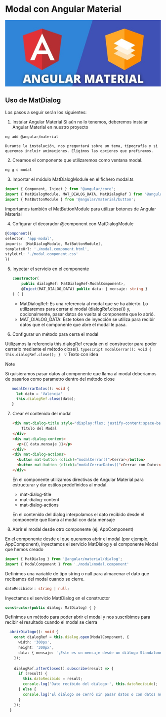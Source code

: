 # Modal con Angular Material

![Logo](public/images/logo.png)

## Uso de MatDialog

Los pasos a seguir serán los siguientes:

1. Instalar Angular Material
  Si aún no lo tenemos, deberemos instalar Angular Material en nuestro proyecto

  ```bash
  ng add @angular/material
  ```
  
    Durante la instalación, nos preguntará sobre un tema, tipografía y si queremos incluir animaciones. Eligimos las opciones que prefiramos.

2. Creamos el componente que utilizaremos como ventana modal.

  ```bash
  ng g c modal
  ```

3. Importar el módulo MatDialogModule en el fichero modal.ts

  ```typescript
  import { Component, Inject } from "@angular/core";
  import { MatDialogModule, MAT_DIALOG_DATA, MatDialogRef } from "@angular/material/dialog"; 
  import { MatButtonModule } from '@angular/material/button';
  ```
  Importamos también el MatButtonModule para utilizar botones de Angular Material

4.  Cofigurar el decorador @component con MatDialogModule

  ```typescript
  @Component({
  selector: 'app-modal',
  imports: [MatDialogModule, MatButtonModule],
  templateUrl: './modal.component.html',
  styleUrl: './modal.component.css'
  })
  ```
5.  Inyectar el servicio en el componente

    ```typescript
    constructor(
        public dialogRef: MatDialogRef<ModalComponent>,
        @Inject(MAT_DIALOG_DATA) public data: { mensaje: string }
    ) { }
    ```

    - MatDialogRef: Es una referencia al modal que se ha abierto. Lo utilizaremos para cerrar el modal (dialogRef.close()) y, opcionalmente, pasar datos de vuelta al componente que lo abrió.
    - MAT_DIALOG_DATA: Este token de inyección se utiliza para recibir datos que el componente que abre el modal le pasa.

6. Configurar un método para cerra el modal

  Utilizamos la referencia this.dialogRef creada en el constructor para poder cerrarlo mediante el método close().
    ```typescript
      modalCerrar(): void {
        this.dialogRef.close();
      }
    ```
  💡 Texto con idea
> [!NOTE]  
> Si quisieramos pasar datos al componente que llama al modal deberiamos de pasarlos como parametro dentro del método close

   ```typescript
      modalCerrarDatos(): void {
        let dato = 'Valencia'
        this.dialogRef.close(dato);
      }
   ```
7. Crear el contenido del modal

    ```html
    <div mat-dialog-title style="display:flex; justify-content:space-between; align-items:center;">
        Titulo del Modal
    </div>
    <div mat-dialog-content>
      <p>{{ data.mensaje }}</p>
    </div>
    <div mat-dialog-actions>
      <button mat-button (click)="modalCerrar()">Cerrar</button>
      <button mat-button (click)="modalCerrarDatos()">Cerrar con Datos</button>
    </div>
    ```
    En el componente utilizamos directivas de Angular Material para estructurar y dar estilos predefinidos al modal.
    - mat-dialog-title
    - mat-dialog-content
    - mat-dialog-actions

    En el contenido del dialog interpolamos el dato recibido desde el componente que llama al modal con data.mensaje

8. Abrir el modal desde otro componente (ej. AppComponent)

  En el componente desde el que queramos abrir el modal (por ejemplo, AppComponent), inyectamos el servicio MatDialog y el componente Modal que hemos creado

  ```typescript
  import { MatDialog } from '@angular/material/dialog';
  import { ModalComponent } from './modal/modal.component'
  ```
  Definimos una variable de tipo string o null para almacenar el dato que recibamos del modal cuando se cierre.
  ```typescript
  datoRecibido!: string | null;
  ```
  Inyectamos el servicio MattDialog en el constructor
  ```typescript
  constructor(public dialog: MatDialog) { }
  ```
  Definimos un método para poder abrir el modal y nos suscribimos para recibir el resultado cuando el modal se cierra
```typescript
  abrirDialogo(): void {
    const dialogRef = this.dialog.open(ModalComponent, {
      width: '300px', 
      height: '300px',
      data: { mensaje: '¡Este es un mensaje desde un diálogo Standalone!' }
    });

    dialogRef.afterClosed().subscribe(result => {
      if (result) {
        this.datoRecibido = result;
        console.log('Dato recibido del diálogo:', this.datoRecibido);
      } else {
        console.log('El diálogo se cerró sin pasar datos o con datos nulos.');
      }
    });
  }
  ```
